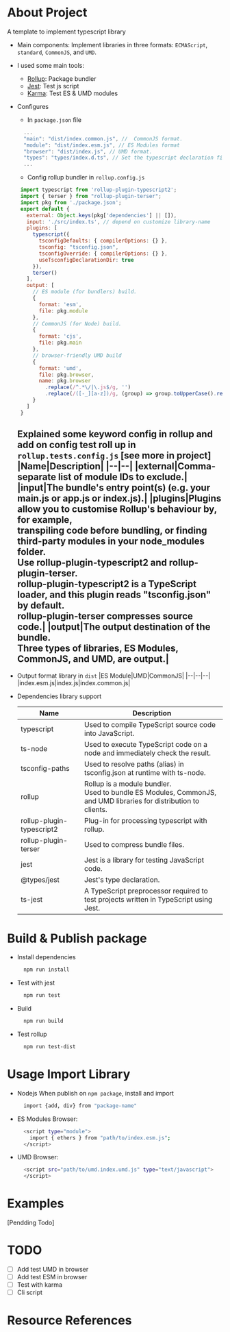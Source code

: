 # About Project
A template to implement typescript library

- Main components:
 Implement libraries in three formats: `ECMAScript`, `standard`, `CommonJS`, and `UMD`.
 - I used some main tools:
   * [Rollup](https://github.com/rollup/rollup): Package bundler
   * [Jest](https://github.com/facebook/jest): Test js script
   * [Karma](https://github.com/karma-runner/karma): Test ES & UMD modules
  - Configures
    - In `package.json` file 
    ```js
      ...
      "main": "dist/index.common.js", //  CommonJS format.
      "module": "dist/index.esm.js", // ES Modules format
      "browser": "dist/index.js", // UMD format.
      "types": "types/index.d.ts", // Set the typescript declaration file.
      ...
    ```
    - Config rollup bundler in `rollup.config.js`
     ```js
      import typescript from 'rollup-plugin-typescript2';
      import { terser } from "rollup-plugin-terser";
      import pkg from './package.json';
      export default {
        external: Object.keys(pkg['dependencies'] || []),
        input: './src/index.ts', // depend on customize library-name
        plugins: [
          typescript({
            tsconfigDefaults: { compilerOptions: {} },
            tsconfig: "tsconfig.json",
            tsconfigOverride: { compilerOptions: {} },
            useTsconfigDeclarationDir: true
          }),
          terser()
        ],
        output: [
          // ES module (for bundlers) build.
          {
            format: 'esm',
            file: pkg.module
          },
          // CommonJS (for Node) build.
          {
            format: 'cjs',
            file: pkg.main
          },
          // browser-friendly UMD build
          {
            format: 'umd',
            file: pkg.browser,
            name: pkg.browser
              .replace(/^.*\/|\.js$/g, '')
              .replace(/([-_][a-z])/g, (group) => group.toUpperCase().replace('-', '').replace('_', ''))
          }
        ]
      }
    ```
    Explained some keyword config in rollup and add on config test roll up in `rollup.tests.config.js` [see more in project]
      |Name|Description|
      |--|--|
      |external|Comma-separate list of module IDs to exclude.|
      |input|The bundle's entry point(s) (e.g. your main.js or app.js or index.js).|
      |plugins|Plugins allow you to customise Rollup's behaviour by, for example,<br>transpiling code before bundling, or finding third-party modules in your node_modules folder.<br>Use rollup-plugin-typescript2 and rollup-plugin-terser.<br>rollup-plugin-typescript2 is a TypeScript loader, and this plugin reads "tsconfig.json" by default.<br>rollup-plugin-terser compresses source code.|
      |output|The output destination of the bundle.<br>Three types of libraries, ES Modules, CommonJS, and UMD, are output.|
    - 
      
   
  - Output format library in `dist`
    |ES Module|UMD|CommonJS|
    |--|--|--|
    |index.esm.js|index.js|index.common.js|
  - Dependencies library support
    
    |Name|Description|
    |--|--|
    |typescript|Used to compile TypeScript source code into JavaScript.|
    |ts-node|Used to execute TypeScript code on a node and immediately check the result.|
    |tsconfig-paths|Used to resolve paths (alias) in tsconfig.json at runtime with ts-node.|
    |rollup|Rollup is a module bundler.<br>Used to bundle ES Modules, CommonJS, and UMD libraries for distribution to clients.|
    |rollup-plugin-typescript2|Plug-in for processing typescript with rollup.|
    |rollup-plugin-terser|Used to compress bundle files.|
    |jest|Jest is a library for testing JavaScript code.|
    |@types/jest|Jest's type declaration.|
    |ts-jest|A TypeScript preprocessor required to test projects written in TypeScript using Jest.|

# Build & Publish package
  - Install dependencies
    ```sh
      npm run install
    ```
  - Test with jest
    ```sh
      npm run test
    ```
  - Build
    ```sh
      npm run build
    ```
  - Test rollup
    ```sh
      npm run test-dist
    ```
    
# Usage Import Library
  - Nodejs
    When publish on `npm package`, install and import
    ```sh
      import {add, div} from "package-name"
    ```
  - ES Modules Browser:
    ```sh
      <script type="module">
        import { ethers } from "path/to/index.esm.js";
      </script>
    ```

  - UMD Browser:

    ```sh
      <script src="path/to/umd.index.umd.js" type="text/javascript">
      </script>
    ```

# Examples
   [Pendding Todo]

# TODO
  - [ ] Add test UMD in browser
  - [ ] Add test ESM in browser
  - [ ] Test with karma
  - [ ] Cli script

# Resource References
